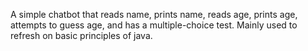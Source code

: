 A simple chatbot that reads name, prints name, reads age, prints age, attempts to guess age, and has a multiple-choice test. Mainly used to refresh on basic principles of java.
